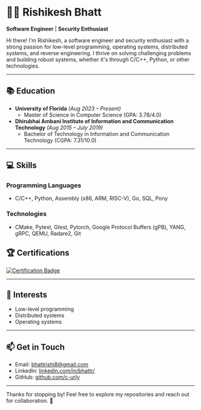 # 👨‍💻 Rishikesh Bhatt

**Software Engineer** | **Security Enthusiast**

Hi there! I'm Rishikesh, a software engineer and security enthusiast with a strong passion for low-level programming, operating systems, distributed systems, and reverse engineering. I thrive on solving challenging problems and building robust systems, whether it's through C/C++, Python, or other technologies.

---

## 📚 **Education**
- **University of Florida** *(Aug 2023 – Present)*
  - Master of Science in Computer Science (GPA: 3.78/4.0)
- **Dhirubhai Ambani Institute of Information and Communication Technology** *(Aug 2015 – July 2019)*
  - Bachelor of Technology in Information and Communication Technology (CGPA: 7.31/10.0)

---

## 💻 **Skills**

### **Programming Languages**
- C/C++, Python, Assembly (x86, ARM, RISC-V), Go, SQL, Pony

### **Technologies**
- CMake, Pytest, Gtest, Pytorch, Google Protocol Buffers (gPB), YANG, gRPC, QEMU, Radare2, Git

## 🏆 Certifications

[![Certification Badge](./assets/badge.png)](https://www.credly.com/badges/ccc31fd3-5c29-429e-a368-a12af9d0350a)


---

## 🌟 **Interests**
- Low-level programming
- Distributed systems
- Operating systems

---

## 📫 **Get in Touch**
- Email: [bhattrishi8@gmail.com](mailto:bhattrishi8@gmail.com)
- LinkedIn: [linkedin.com/in/bhattr/](http://www.linkedin.com/in/bhattr/)
- GitHub: [github.com/c-urly](http://github.com/c-urly)

---

Thanks for stopping by! Feel free to explore my repositories and reach out for collaboration. 🚀
